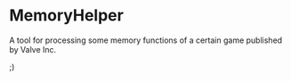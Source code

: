 # MemoryHelper

A tool for processing some memory functions of a certain game published by Valve Inc.

;)
